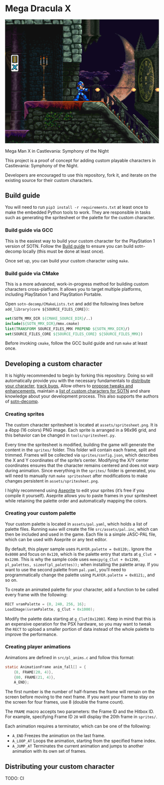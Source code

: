 # Mega Dracula X

![Mega Dracula X](preview.png)

Mega Man X in Castlevania: Symphony of the Night

This project is a proof of concept for adding custom playable characters in Castlevania: Symphony of the Night.

Developers are encouraged to use this repository, fork it, and iterate on the existing source for their custom characters.

## Build guide

You will need to run `pip3 install -r requirements.txt` at least once to make the embedded Python tools to work. They are responsible in tasks such as generating the spritesheet or the palette for the custom character.

### Build guide via GCC

This is the easiest way to build your custom character for the PlayStation 1 version of SOTN. Follow the [Build guide](https://github.com/Xeeynamo/sotn-decomp/wiki/Build) to ensure you can build sotn-decomp locally (this must be done at least once).

Once set up, you can build your custom character using `make`.

### Build guide via CMake

This is a more advanced, work-in-progress method for building custom characters cross-platform. It allows you to target multiple platforms, including PlayStation 1 and PlayStation Portable.

Open `sotn-decomp/CMakeLists.txt` and add the following lines before `add_library(core ${SOURCE_FILES_CORE})`:

```cmake
set(SOTN_MMX_DIR ${CMAKE_SOURCE_DIR}/..)
include(${SOTN_MMX_DIR}/mmx.cmake)
list(TRANSFORM SOURCE_FILES_MMX PREPEND ${SOTN_MMX_DIR}/)
set(SOURCE_FILES_CORE ${SOURCE_FILES_CORE} ${SOURCE_FILES_MMX})
```

Before invoking `cmake`, follow the GCC build guide and run `make` at least once.

## Developing a custom character

It is highly recommended to begin by forking this repository. Doing so will automatically provide you with the necessary fundamentals to [distribute your character](https://github.com/xeeynamo/sotn-player-mmx/releases), [track bugs](https://github.com/xeeynamo/sotn-player-mmx/issues), Allow others to [propose tweaks and enhancements](https://github.com/xeeynamo/sotn-player-mmx/pulls), maintain a [list of custom characters for SOTN](https://github.com/Xeeynamo/sotn-player-mmx/forks) and share knowledge about your development process. This also supports the authors of [sotn-decomp](https://github.com/Xeeynamo/sotn-decomp/graphs/contributors).

### Creating sprites

The custom character spritesheet is located at `assets/spritesheet.png`. It is a 4bpp (16 colors) PNG image. Each sprite is arranged in a 96x96 grid, and this behavior can be changed in `tools/spritesheet.py`.

Every time the spritesheet is modified, building the game will generate the content in the `sprites/` folder. This folder will contain each frame, split and trimmed. Frames will be collected via `sprites/config.json`, which describes the X and Y coordinates of the sprite’s center. Modifying the X/Y center coordinates ensures that the character remains centered and does not warp during animation. Since everything in the `sprites/` folder is generated, you will need to manually run `make spritesheet` after modifications to make changes persistent in `assets/spritesheet.png`.

I highly recommend using [Aseprite](https://github.com/aseprite/aseprite) to edit your sprites (it’s free if you compile it yourself). Aseprite allows you to paste frames in your spritesheet while retaining the palette order and automatically mapping the colors.

### Creating your custom palette

Your custom palette is located in `assets/pal.yaml`, which holds a list of palette files. Running `make` will create the file `src/assets/pal.inc`, which can then be included and used in the game. Each file is a simple JASC-PAL file, which can be used with Aseprite or any text editor.

By default, this player sample uses `PLAYER.palette = 0x8120;`. Ignore the `0x8000` and focus on `0x120`, which is the palette entry that starts at `g_Clut + 0x1200`. This is why the sample code uses `memcpy(g_Clut + 0x1200, pl_palettes, sizeof(pl_palettes));` when installing the palette array. If you want to use the second palette from `pal.yaml`, you’ll need to programmatically change the palette using `PLAYER.palette = 0x8121;`, and so on.

To create an animated palette for your character, add a function to be called every frame with the following:

```c
RECT vramPalette = {0, 240, 256, 16};
LoadImage(&vramPalette, g_Clut + 0x1000);
```

Modify the palette data starting at `g_Clut[0x1200]`. Keep in mind that this is an expensive operation for the PSX hardware, so you may want to tweak the `RECT` to upload a smaller portion of data instead of the whole palette to improve the performance.

### Creating player animations

Animations are defined in `src/pl_anims.c` and follow this format:

```c
static AnimationFrame anim_fall[] = {
    {8, FRAME(20, 4)},
    {80, FRAME(21, 4)},
    A_END};
```

The first number is the number of half-frames the frame will remain on the screen before moving to the next frame. If you want your frame to stay on the screen for four frames, use 8 (double the frame count).

The `FRAME` macro accepts two parameters: the Frame ID and the Hitbox ID. For example, specifying Frame ID `20` will display the 20th frame in `sprites/`.

Each animation requires a terminator, which can be one of the following:

* `A_END` Freezes the animation on the last frame.
* `A_LOOP_AT` Loops the animation, starting from the specified frame index.
* `A_JUMP_AT` Terminates the current animation and jumps to another animation with its own set of frames.

## Distributing your custom character

TODO: CI
